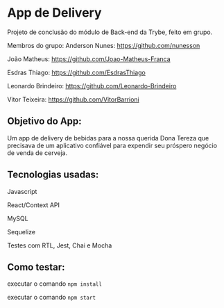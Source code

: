 # App de Delivery
Projeto de conclusão do módulo de Back-end da Trybe, feito em grupo.

Membros do grupo:
Anderson Nunes: https://github.com/nunesson

João Matheus: https://github.com/Joao-Matheus-Franca

Esdras Thiago: https://github.com/EsdrasThiago

Leonardo Brindeiro: https://github.com/Leonardo-Brindeiro

Vitor Teixeira: https://github.com/VitorBarrioni

## Objetivo do App:

Um app de delivery de bebidas para a nossa querida 
Dona Tereza que precisava de um aplicativo confiável
para expendir seu próspero negócio de venda de cerveja.

## Tecnologias usadas:

Javascript

React/Context API

MySQL

Sequelize

Testes com RTL, Jest, Chai e Mocha

## Como testar:

executar o comando ``npm install``

executar o comando ``npm start``
